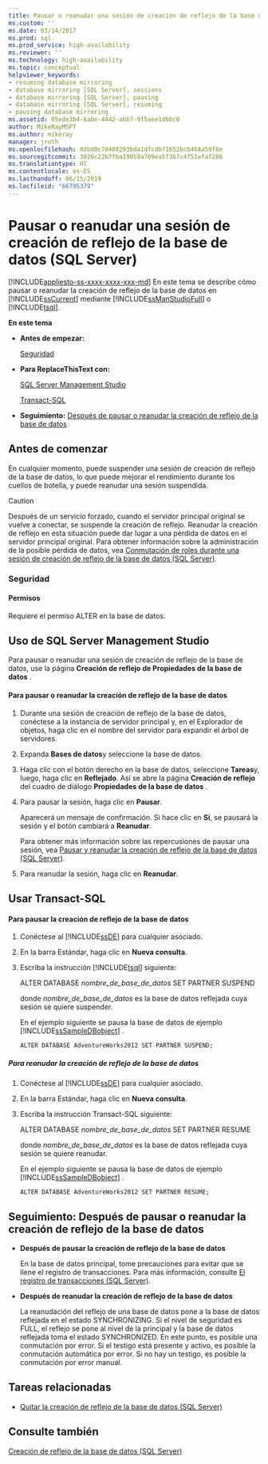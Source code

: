 ```yaml
---
title: Pausar o reanudar una sesión de creación de reflejo de la base de datos (SQL Server) | Microsoft Docs
ms.custom: ''
ms.date: 03/14/2017
ms.prod: sql
ms.prod_service: high-availability
ms.reviewer: ''
ms.technology: high-availability
ms.topic: conceptual
helpviewer_keywords:
- resuming database mirroring
- database mirroring [SQL Server], sessions
- database mirroring [SQL Server], pausing
- database mirroring [SQL Server], resuming
- pausing database mirroring
ms.assetid: 05ede3b4-6abe-4442-abb7-9f5aee1d6bc0
author: MikeRayMSFT
ms.author: mikeray
manager: jroth
ms.openlocfilehash: 8dbd0c7d408293bda1dfcdb71652bc6464a59f8e
ms.sourcegitcommit: 3026c22b7fba19059a769ea5f367c4f51efaf286
ms.translationtype: HT
ms.contentlocale: es-ES
ms.lasthandoff: 06/15/2019
ms.locfileid: "66795379"
---
```

# <a name="pause-or-resume-a-database-mirroring-session-sql-server"></a>Pausar o reanudar una sesión de creación de reflejo de la base de datos (SQL Server)
[!INCLUDE[appliesto-ss-xxxx-xxxx-xxx-md](../../includes/appliesto-ss-xxxx-xxxx-xxx-md.md)]
  En este tema se describe cómo pausar o reanudar la creación de reflejo de la base de datos en [!INCLUDE[ssCurrent](../../includes/sscurrent-md.md)] mediante [!INCLUDE[ssManStudioFull](../../includes/ssmanstudiofull-md.md)] o [!INCLUDE[tsql](../../includes/tsql-md.md)].  
  
 **En este tema**  
  
-   **Antes de empezar:**  
  
     [Seguridad](#Security)  
  
-   **Para ReplaceThisText con:**  
  
     [SQL Server Management Studio](#SSMSProcedure)  
  
     [Transact-SQL](#TsqlProcedure)  
  
-   **Seguimiento:**  [Después de pausar o reanudar la creación de reflejo de la base de datos](#FollowUp)  
  
##  <a name="BeforeYouBegin"></a> Antes de comenzar  
 En cualquier momento, puede suspender una sesión de creación de reflejo de la base de datos, lo que puede mejorar el rendimiento durante los cuellos de botella, y puede reanudar una sesión suspendida.  
  
> [!CAUTION]  
>  Después de un servicio forzado, cuando el servidor principal original se vuelve a conectar, se suspende la creación de reflejo. Reanudar la creación de reflejo en esta situación puede dar lugar a una pérdida de datos en el servidor principal original. Para obtener información sobre la administración de la posible pérdida de datos, vea [Conmutación de roles durante una sesión de creación de reflejo de la base de datos &#40;SQL Server&#41;](../../database-engine/database-mirroring/role-switching-during-a-database-mirroring-session-sql-server.md).  
  
###  <a name="Security"></a> Seguridad  
  
####  <a name="Permissions"></a> Permisos  
 Requiere el permiso ALTER en la base de datos.  
  
##  <a name="SSMSProcedure"></a> Uso de SQL Server Management Studio  
 Para pausar o reanudar una sesión de creación de reflejo de la base de datos, use la página **Creación de reflejo de Propiedades de la base de datos** .  
  
#### <a name="to-pause-or-resume-database-mirroring"></a>Para pausar o reanudar la creación de reflejo de la base de datos  
  
1.  Durante una sesión de creación de reflejo de la base de datos, conéctese a la instancia de servidor principal y, en el Explorador de objetos, haga clic en el nombre del servidor para expandir el árbol de servidores.  
  
2.  Expanda **Bases de datos**y seleccione la base de datos.  
  
3.  Haga clic con el botón derecho en la base de datos, seleccione **Tareas**y, luego, haga clic en **Reflejado**. Así se abre la página **Creación de reflejo** del cuadro de diálogo **Propiedades de la base de datos** .  
  
4.  Para pausar la sesión, haga clic en **Pausar**.  
  
     Aparecerá un mensaje de confirmación. Si hace clic en **Sí**, se pausará la sesión y el botón cambiará a **Reanudar**.  
  
     Para obtener más información sobre las repercusiones de pausar una sesión, vea [Pausar y reanudar la creación de reflejo de la base de datos &#40;SQL Server&#41;](../../database-engine/database-mirroring/pausing-and-resuming-database-mirroring-sql-server.md).  
  
5.  Para reanudar la sesión, haga clic en **Reanudar**.  
  
##  <a name="TsqlProcedure"></a> Usar Transact-SQL  
  
#### <a name="to-pause-database-mirroring"></a>Para pausar la creación de reflejo de la base de datos  
  
1.  Conéctese al [!INCLUDE[ssDE](../../includes/ssde-md.md)] para cualquier asociado.  
  
2.  En la barra Estándar, haga clic en **Nueva consulta**.  
  
3.  Escriba la instrucción [!INCLUDE[tsql](../../includes/tsql-md.md)] siguiente:  
  
     ALTER DATABASE *nombre_de_base_de_datos* SET PARTNER SUSPEND  
  
     donde *nombre_de_base_de_datos* es la base de datos reflejada cuya sesión se quiere suspender.  
  
     En el ejemplo siguiente se pausa la base de datos de ejemplo [!INCLUDE[ssSampleDBobject](../../includes/sssampledbobject-md.md)] .  
  
    ```  
    ALTER DATABASE AdventureWorks2012 SET PARTNER SUSPEND;  
    ```  
  
##### <a name="to-resume-database-mirroring"></a>Para reanudar la creación de reflejo de la base de datos  
  
1.  Conéctese al [!INCLUDE[ssDE](../../includes/ssde-md.md)] para cualquier asociado.  
  
2.  En la barra Estándar, haga clic en **Nueva consulta**.  
  
3.  Escriba la instrucción Transact-SQL siguiente:  
  
     ALTER DATABASE *nombre_de_base_de_datos* SET PARTNER RESUME  
  
     donde *nombre_de_base_de_datos* es la base de datos reflejada cuya sesión se quiere reanudar.  
  
     En el ejemplo siguiente se pausa la base de datos de ejemplo [!INCLUDE[ssSampleDBobject](../../includes/sssampledbobject-md.md)] .  
  
    ```  
    ALTER DATABASE AdventureWorks2012 SET PARTNER RESUME;  
    ```  
  
##  <a name="FollowUp"></a> Seguimiento: Después de pausar o reanudar la creación de reflejo de la base de datos  
  
-   **Después de pausar la creación de reflejo de la base de datos**  
  
     En la base de datos principal, tome precauciones para evitar que se llene el registro de transacciones. Para más información, consulte [El registro de transacciones &#40;SQL Server&#41;](../../relational-databases/logs/the-transaction-log-sql-server.md).  
  
-   **Después de reanudar la creación de reflejo de la base de datos**  
  
     La reanudación del reflejo de una base de datos pone a la base de datos reflejada en el estado SYNCHRONIZING. Si el nivel de seguridad es FULL, el reflejo se pone al nivel de la principal y la base de datos reflejada toma el estado SYNCHRONIZED. En este punto, es posible una conmutación por error. Si el testigo está presente y activo, es posible la conmutación automática por error. Si no hay un testigo, es posible la conmutación por error manual.  
  
##  <a name="RelatedTasks"></a> Tareas relacionadas  
  
-   [Quitar la creación de reflejo de la base de datos &#40;SQL Server&#41;](../../database-engine/database-mirroring/remove-database-mirroring-sql-server.md)  
  
## <a name="see-also"></a>Consulte también  
 [Creación de reflejo de la base de datos &#40;SQL Server&#41;](../../database-engine/database-mirroring/database-mirroring-sql-server.md)  
  
  
